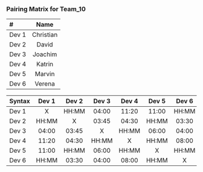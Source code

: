 ### Pairing Matrix for Team_10

| #                | Name       | 
| :---             |    :----:  |
| Dev 1            | Christian  |
| Dev 2            | David      |
| Dev 3            | Joachim    |
| Dev 4            | Katrin     |
| Dev 5            | Marvin     |
| Dev 6            | Verena     |

| Syntax      | Dev 1       | Dev 2       | Dev 3       | Dev 4       | Dev 5       | Dev 6      | 
| :---        |    :----:   |    :----:   |    :----:   |    :----:   |    :----:   |    :----:  | 
| Dev 1       | X           | HH:MM       | 04:00       | 11:20       | 11:00       | HH:MM      | 
| Dev 2       | HH:MM       | X           | 03:45       | 04:30       | HH:MM       | 03:30      |
| Dev 3       | 04:00       | 03:45       | X           | HH:MM       | 06:00       | 04:00      | 
| Dev 4       | 11:20       | 04:30       | HH:MM       | X           | HH:MM       | 08:00      | 
| Dev 5       | 11:00       | HH:MM       | 06:00       | HH:MM       | X           | HH:MM      | 
| Dev 6       | HH:MM       | 03:30       | 04:00       | 08:00       | HH:MM       | X          | 

